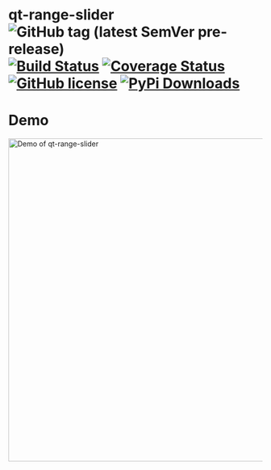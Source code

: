 # qt-range-slider ![GitHub tag (latest SemVer pre-release)](https://img.shields.io/github/v/tag/introkun/qt-range-slider) [![Build Status](https://github.com/introkun/qt-range-slider/workflows/CI/badge.svg)](https://github.com/introkun/qt-range-slider/actions?query=workflow%3ACI) [![Coverage Status](https://coveralls.io/repos/github/introkun/qt-range-slider/badge.svg?branch=main&dummy=unused)](https://coveralls.io/github/introkun/qt-range-slider?branch=main) [![GitHub license](https://img.shields.io/github/license/introkun/qt-range-slider.svg)](https://github.com/introkun/qt-range-slider/blob/main/LICENSE) [![PyPi Downloads](https://img.shields.io/pypi/dm/qt-range-slider)](https://pypi.org/project/qt-range-slider/)

# Demo
<img src="https://github.com/introkun/qt-range-slider/blob/main/assets/demo.png?raw=true" alt="Demo of qt-range-slider" style="width: 640px;"/>
